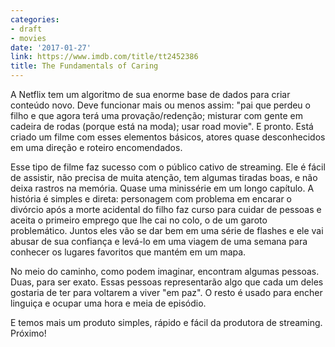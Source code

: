 ```yaml
---
categories:
- draft
- movies
date: '2017-01-27'
link: https://www.imdb.com/title/tt2452386
title: The Fundamentals of Caring
---
```


A Netflix tem um algoritmo de sua enorme base de dados para criar conteúdo novo. Deve funcionar mais ou menos assim: "pai que perdeu o filho e que agora terá uma provação/redenção; misturar com gente em cadeira de rodas (porque está na moda); usar road movie". E pronto. Está criado um filme com esses elementos básicos, atores quase desconhecidos em uma direção e roteiro encomendados.

Esse tipo de filme faz sucesso com o público cativo de streaming. Ele é fácil de assistir, não precisa de muita atenção, tem algumas tiradas boas, e não deixa rastros na memória. Quase uma minissérie em um longo capítulo. A história é simples e direta: personagem com problema em encarar o divórcio após a morte acidental do filho faz curso para cuidar de pessoas e aceita o primeiro emprego que lhe cai no colo, o de um garoto problemático. Juntos eles vão se dar bem em uma série de flashes e ele vai abusar de sua confiança e levá-lo em uma viagem de uma semana para conhecer os lugares favoritos que mantém em um mapa.

No meio do caminho, como podem imaginar, encontram algumas pessoas. Duas, para ser exato. Essas pessoas representarão algo que cada um deles gostaria de ter para voltarem a viver "em paz". O resto é usado para encher linguiça e ocupar uma hora e meia de episódio.

E temos mais um produto simples, rápido e fácil da produtora de streaming. Próximo!